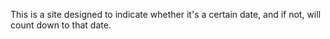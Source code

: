 This is a site designed to indicate whether it's a certain date, and if not, will count down to that date.
